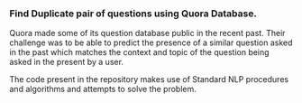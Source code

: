 ### Find Duplicate pair of questions using Quora Database.

Quora made some of its question database public in the recent past. Their challenge was to be able to predict the presence of a similar question asked in the past which matches the context and topic of the question being asked in the present by a user.

The code present in the repository makes use of Standard NLP procedures and algorithms and attempts to solve the problem.
